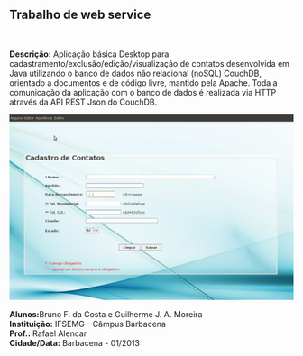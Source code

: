 <h2>Trabalho de web service</h2><br>

<b>Descrição:</b> Aplicação básica Desktop para cadastramento/exclusão/edição/visualização de contatos desenvolvida 
em Java utilizando o banco de dados não relacional (noSQL) CouchDB, orientado a documentos e de código livre, mantido
pela Apache. Toda a comunicação da aplicação com o banco de dados é realizada via HTTP através da API REST Json do CouchDB.

![Tela de cadastro de contato:](https://github.com/BrunoFer/TP_WS_CouchDB/blob/master/samples/cadastro.png)

<b>Alunos:</b>Bruno F. da Costa e Guilherme J. A. Moreira<br>
<b>Instituição:</b> IFSEMG - Câmpus Barbacena<br>
<b>Prof.:</b> Rafael Alencar<br>
<b>Cidade/Data:</b> Barbacena - 01/2013<br>
